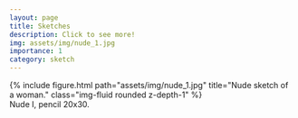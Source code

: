 ```yaml
---
layout: page
title: Sketches
description: Click to see more!
img: assets/img/nude_1.jpg
importance: 1
category: sketch
---
```


<div class="row">
    <div class="col-sm mt-3 mt-md-0">
        {% include figure.html path="assets/img/nude_1.jpg" title="Nude sketch of a woman." class="img-fluid rounded z-depth-1" %}
    </div>
</div>
<div class="caption">
    Nude I, pencil 20x30.
</div>
